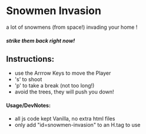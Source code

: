 # Snowmen Invasion

a lot of snowmens (from space!)
invading your home !

##### strike them back right now!

## Instructions:

- use the Arrrow Keys to move the Player
- 's' to shoot
- 'p' to take a break (not too long!)
- avoid the trees, they will push you down!



#### Usage/DevNotes:
- all js code kept Vanilla, no extra html files
- only add "id=snowmen-invasion" to an H.tag to use
